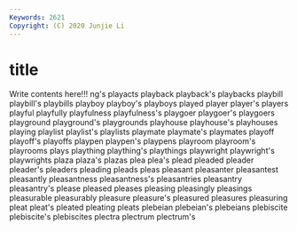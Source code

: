 ```yaml
---
Keywords: 2621
Copyright: (C) 2020 Junjie Li
---
```


# title

Write contents here!!!
ng's 
playacts 
playback
playback's 
playbacks 
playbill 
playbill's 
playbills 
playboy 
playboy's 
playboys 
played 
player
player's 
players 
playful 
playfully 
playfulness 
playfulness's 
playgoer 
playgoer's 
playgoers 
playground
playground's 
playgrounds 
playhouse 
playhouse's 
playhouses 
playing 
playlist 
playlist's 
playlists 
playmate
playmate's 
playmates 
playoff 
playoff's 
playoffs 
playpen 
playpen's 
playpens 
playroom 
playroom's
playrooms 
plays 
plaything 
plaything's 
playthings 
playwright 
playwright's 
playwrights 
plaza 
plaza's
plazas 
plea 
plea's 
plead 
pleaded 
pleader 
pleader's 
pleaders 
pleading 
pleads
pleas 
pleasant 
pleasanter 
pleasantest 
pleasantly 
pleasantness 
pleasantness's 
pleasantries 
pleasantry 
pleasantry's
please 
pleased 
pleases 
pleasing 
pleasingly 
pleasings 
pleasurable 
pleasurably 
pleasure 
pleasure's
pleasured 
pleasures 
pleasuring 
pleat 
pleat's 
pleated 
pleating 
pleats 
plebeian 
plebeian's
plebeians 
plebiscite 
plebiscite's 
plebiscites 
plectra 
plectrum 
plectrum's 
